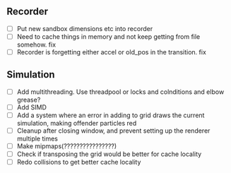 ## Recorder
- [ ] Put new sandbox dimensions etc into recorder
- [ ] Need to cache things in memory and not keep getting from file somehow. fix
- [ ] Recorder is forgetting either accel or old_pos in the transition. fix

## Simulation
- [ ] Add multithreading. Use threadpool or locks and colnditions and elbow grease?
- [ ] Add SIMD
- [ ] Add a system where an error in adding to grid draws the current simulation, making offender particles red
- [ ] Cleanup after closing window, and prevent setting up the renderer multiple times
- [ ] Make mipmaps(????????????????)
- [ ] Check if transposing the grid would be better for cache locality
- [ ] Redo collisions to get better cache locality
